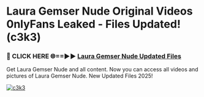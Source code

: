 # Laura Gemser Nude Original Videos 0nlyFans Leaked - Files Updated! (c3k3)

<h3>🔴 CLICK HERE 🌐==►► <a href="https://tinyurl.com/4mcuefdz" rel="nofollow">Laura Gemser Nude Updated Files</a></h3>

Get Laura Gemser Nude and all content. Now you can access all videos and pictures of Laura Gemser Nude. New Updated Files 2025!

[![c3k3](https://i.imgur.com/StAQSOY.gif)](https://tinyurl.com/4mcuefdz)
